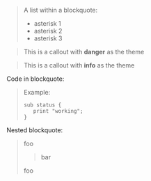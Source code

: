 > A list within a blockquote:
>
> * asterisk 1
> * asterisk 2
> * asterisk 3

<!--
theme: danger
-->

> This is a callout with **danger** as the theme

<!--
theme: info
-->

> This is a callout with **info** as the theme

Code in blockquote:

> Example:
>
> ```
> sub status {
>    print "working";
> }
> ```

Nested blockquote:

> foo
>
> > bar
>
> foo
